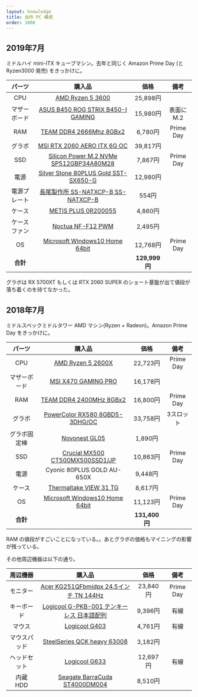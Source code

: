 ```yaml
---
layout: knowledge
title: 自作 PC 構成
order: 1000
---
```


## 2019年7月

ミドルハイ mini-ITX キューブマシン。去年と同じく Amazon Prime Day (と Ryzen3000 発売) をきっかけに。

| パーツ    | 購入品                                                                               | 価格           | 備考        |
|:------:|:---------------------------------------------------------------------------------:|:------------:|:---------:|
| CPU    | [AMD Ryzen 5 3600](https://www.amazon.co.jp/dp/B07STGGQ18)                        | 25,898円      |           |
| マザーボード | [ASUS B450 ROG STRIX B450-I GAMING](https://www.amazon.co.jp/dp/B07FKTSWNG)       | 15,980円      | 表面に M.2   |
| RAM    | [TEAM DDR4 2666Mhz 8GBx2](https://www.amazon.co.jp/dp/B07HJWXKXP)                 | 6,780円       | Prime Day |
| グラボ    | [MSI RTX 2060 AERO ITX 6G OC](https://www.amazon.co.jp/dp/B07N2XPBC4)             | 39,817円      |           |
| SSD    | [Silicon Power M.2 NVMe SP512GBP34A80M28](https://www.amazon.co.jp/dp/B07MV91LKW) | 7,867円       | Prime Day |
| 電源     | [Silver Stone 80PLUS Gold SST-SX650-G](https://www.amazon.co.jp/dp/B0756NNRB5)    | 12,980円      |           |
| 電源プレート | [長尾製作所 SS-NATXCP-B SS-NATXCP-B](https://www.amazon.co.jp/dp/B00PNVUKW4)           | 554円         |           |
| ケース    | [METIS PLUS 0R200055](https://www.amazon.co.jp/dp/B01N9DOWZL)                     | 4,860円       |           |
| ケースファン | [Noctua NF-F12 PWM](https://www.amazon.co.jp/dp/B00650P2ZC)                       | 2,495円       |           |
| OS     | [Microsoft Windows10 Home 64bit](https://www.amazon.co.jp/dp/B0141WUHFK)          | 12,768円      | Prime Day |
| **合計** |                                                                                   | **129,999円** |           |

グラボは RX 5700XT もしくは RTX 2060 SUPER のショート基盤が出て値段が落ち着くのを待てなかった。

## 2018年7月

ミドルスペックミドルタワー AMD マシン(Ryzen + Radeon)。Amazon Prime Day をきっかけに。

| パーツ    | 購入品                                                                       | 価格           | 備考        |
|:------:|:-------------------------------------------------------------------------:|:------------:|:---------:|
| CPU    | [AMD Ryzen 5 2600X](https://www.amazon.co.jp/dp/B07B428V2L)               | 22,723円      | Prime Day |
| マザーボード | [MSI X470 GAMING PRO](https://www.amazon.co.jp/dp/B07DXQBSS9)             | 16,178円      |           |
| RAM    | [TEAM DDR4 2400MHz 8GBx2](https://www.amazon.co.jp/dp/B012MVAHPW)         | 16,800円      | Prime Day |
| グラボ    | [PowerColor RX580 8GBD5-3DHG/OC](https://www.amazon.co.jp/dp/B06ZZCV9SY)  | 33,758円      | 3スロット     |
| グラボ固定棒 | [Novonest GL05](https://www.amazon.co.jp/dp/B076JDVYT9)                   | 1,890円       |           |
| SSD    | [Crucial MX500 CT500MX500SSD1/JP](https://www.amazon.co.jp/dp/B077PPN5NN) | 10,863円      | Prime Day |
| 電源     | Cyonic 80PLUS GOLD AU-650X                                                | 9,448円       |           |
| ケース    | [Thermaltake VIEW 31 TG](https://www.amazon.co.jp/dp/B01N4PQFC2)          | 8,617円       |           |
| OS     | [Microsoft Windows10 Home 64bit](https://www.amazon.co.jp/dp/B0141WUHFK)  | 11,123円      | Prime Day |
| **合計** |                                                                           | **131,400円** |           |

RAM の値段がすごいことになっている。。あとグラボの価格もマイニングの影響が残っている。

その他周辺機器は以下の通り。

| 周辺機器   | 購入品                                                                           | 価格      | 備考        |
|:------:|:-----------------------------------------------------------------------------:|:-------:|:---------:|
| モニター   | [Acer KG251QFbmidpx 24.5インチ TN 144Hz](https://www.amazon.co.jp/dp/B0756CV1CG) | 23,840円 | Prime Day |
| キーボード  | [Logicool G-PKB-001 テンキーレス 日本語配列](https://www.amazon.co.jp/dp/B06XHGP2TT)     | 9,396円  | 有線        |
| マウス    | [Logicool G403](https://www.amazon.co.jp/dp/B01LYTNW7V)                       | 4,761円  | 有線        |
| マウスパッド | [SteelSeries QCK heavy 63008](https://www.amazon.co.jp/dp/B000V7ARAU)         | 3,182円  |           |
| ヘッドセット | [Logicool G633](https://www.amazon.co.jp/dp/B0158F7GV2)                       | 12,697円 | 有線        |
| 内蔵 HDD | [Seagate BarraCuda ST4000DM004](https://www.amazon.co.jp/dp/B073ZGQZM1)       | 8,510円  |           |
